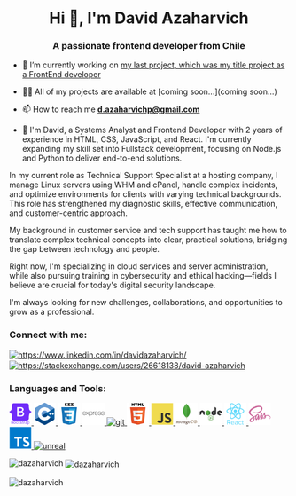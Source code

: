 


<!--
**Dazaharvich/Dazaharvich** is a ✨ _special_ ✨ repository because its `README.md` (this file) appears on your GitHub profile.

Here are some ideas to get you started:

- 🔭 I’m currently working on ...
- 🌱 I’m currently learning ...
- 👯 I’m looking to collaborate on ...
- 🤔 I’m looking for help with ...
- 💬 Ask me about ...
- 📫 How to reach me: ...
- 😄 Pronouns: ...
- ⚡ Fun fact: ...
-->

<h1 align="center">Hi 👋, I'm David Azaharvich</h1>
<h3 align="center">A passionate frontend developer from Chile</h3>

- 🔭 I’m currently working on [my last project, which was my title project as a FrontEnd developer](https://github.com/Dazaharvich/ifluenzia-app)

- 👨‍💻 All of my projects are available at [coming soon...](coming soon...)

- 📫 How to reach me **d.azaharvichp@gmail.com**

- 📄 I'm David, a Systems Analyst and Frontend Developer with 2 years of experience in HTML, CSS, JavaScript, and React. I'm currently expanding my skill set into Fullstack development, focusing on Node.js and Python to deliver end-to-end solutions.

In my current role as Technical Support Specialist at a hosting company, I manage Linux servers using WHM and cPanel, handle complex incidents, and optimize environments for clients with varying technical backgrounds. This role has strengthened my diagnostic skills, effective communication, and customer-centric approach.

My background in customer service and tech support has taught me how to translate complex technical concepts into clear, practical solutions, bridging the gap between technology and people.

Right now, I'm specializing in cloud services and server administration, while also pursuing training in cybersecurity and ethical hacking—fields I believe are crucial for today's digital security landscape.

I'm always looking for new challenges, collaborations, and opportunities to grow as a professional.

<h3 align="left">Connect with me:</h3>
<p align="left">
<a href="https://linkedin.com/in/https://www.linkedin.com/in/davidazaharvich/" target="blank"><img align="center" src="https://raw.githubusercontent.com/rahuldkjain/github-profile-readme-generator/master/src/images/icons/Social/linked-in-alt.svg" alt="https://www.linkedin.com/in/davidazaharvich/" height="30" width="40" /></a>
<a href="https://stackoverflow.com/users/https://stackexchange.com/users/26618138/david-azaharvich" target="blank"><img align="center" src="https://raw.githubusercontent.com/rahuldkjain/github-profile-readme-generator/master/src/images/icons/Social/stack-overflow.svg" alt="https://stackexchange.com/users/26618138/david-azaharvich" height="30" width="40" /></a>
</p>

<h3 align="left">Languages and Tools:</h3>
<p align="left"> <a href="https://getbootstrap.com" target="_blank" rel="noreferrer"> <img src="https://raw.githubusercontent.com/devicons/devicon/master/icons/bootstrap/bootstrap-plain-wordmark.svg" alt="bootstrap" width="40" height="40"/> </a> <a href="https://www.w3schools.com/cpp/" target="_blank" rel="noreferrer"> <img src="https://raw.githubusercontent.com/devicons/devicon/master/icons/cplusplus/cplusplus-original.svg" alt="cplusplus" width="40" height="40"/> </a> <a href="https://www.w3schools.com/css/" target="_blank" rel="noreferrer"> <img src="https://raw.githubusercontent.com/devicons/devicon/master/icons/css3/css3-original-wordmark.svg" alt="css3" width="40" height="40"/> </a> <a href="https://expressjs.com" target="_blank" rel="noreferrer"> <img src="https://raw.githubusercontent.com/devicons/devicon/master/icons/express/express-original-wordmark.svg" alt="express" width="40" height="40"/> </a> <a href="https://git-scm.com/" target="_blank" rel="noreferrer"> <img src="https://www.vectorlogo.zone/logos/git-scm/git-scm-icon.svg" alt="git" width="40" height="40"/> </a> <a href="https://www.w3.org/html/" target="_blank" rel="noreferrer"> <img src="https://raw.githubusercontent.com/devicons/devicon/master/icons/html5/html5-original-wordmark.svg" alt="html5" width="40" height="40"/> </a> <a href="https://developer.mozilla.org/en-US/docs/Web/JavaScript" target="_blank" rel="noreferrer"> <img src="https://raw.githubusercontent.com/devicons/devicon/master/icons/javascript/javascript-original.svg" alt="javascript" width="40" height="40"/> </a> <a href="https://www.mongodb.com/" target="_blank" rel="noreferrer"> <img src="https://raw.githubusercontent.com/devicons/devicon/master/icons/mongodb/mongodb-original-wordmark.svg" alt="mongodb" width="40" height="40"/> </a> <a href="https://nodejs.org" target="_blank" rel="noreferrer"> <img src="https://raw.githubusercontent.com/devicons/devicon/master/icons/nodejs/nodejs-original-wordmark.svg" alt="nodejs" width="40" height="40"/> </a> <a href="https://reactjs.org/" target="_blank" rel="noreferrer"> <img src="https://raw.githubusercontent.com/devicons/devicon/master/icons/react/react-original-wordmark.svg" alt="react" width="40" height="40"/> </a> <a href="https://sass-lang.com" target="_blank" rel="noreferrer"> <img src="https://raw.githubusercontent.com/devicons/devicon/master/icons/sass/sass-original.svg" alt="sass" width="40" height="40"/> </a> <a href="https://www.typescriptlang.org/" target="_blank" rel="noreferrer"> <img src="https://raw.githubusercontent.com/devicons/devicon/master/icons/typescript/typescript-original.svg" alt="typescript" width="40" height="40"/> </a> <a href="https://unrealengine.com/" target="_blank" rel="noreferrer"> <img src="https://raw.githubusercontent.com/kenangundogan/fontisto/036b7eca71aab1bef8e6a0518f7329f13ed62f6b/icons/svg/brand/unreal-engine.svg" alt="unreal" width="40" height="40"/> </a> </p>

<p><img align="left" src="https://github-readme-stats.vercel.app/api/top-langs?username=dazaharvich&show_icons=true&title_color=0f100f&text_color=211c1c&bg_color=5bd283&locale=en&layout=compact" alt="dazaharvich" /></p>

<p>&nbsp;<img align="center" src="https://github-readme-stats.vercel.app/api?username=dazaharvich&show_icons=true&locale=en" alt="dazaharvich" /></p>

<p><img align="center" src="https://github-readme-streak-stats.herokuapp.com/?user=dazaharvich&" alt="dazaharvich" /></p>
